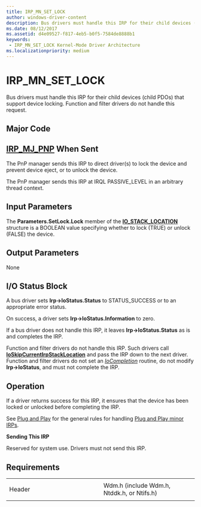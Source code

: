 ```yaml
---
title: IRP_MN_SET_LOCK
author: windows-driver-content
description: Bus drivers must handle this IRP for their child devices (child PDOs) that support device locking. Function and filter drivers do not handle this request.
ms.date: 08/12/2017
ms.assetid: d4e09527-f817-4eb5-b0f5-7584de8888b1
keywords:
 - IRP_MN_SET_LOCK Kernel-Mode Driver Architecture
ms.localizationpriority: medium
---
```


# IRP\_MN\_SET\_LOCK


Bus drivers must handle this IRP for their child devices (child PDOs) that support device locking. Function and filter drivers do not handle this request.

Major Code
----------

[**IRP\_MJ\_PNP**](irp-mj-pnp.md)
When Sent
---------

The PnP manager sends this IRP to direct driver(s) to lock the device and prevent device eject, or to unlock the device.

The PnP manager sends this IRP at IRQL PASSIVE\_LEVEL in an arbitrary thread context.

## Input Parameters


The **Parameters.SetLock.Lock** member of the [**IO\_STACK\_LOCATION**](https://msdn.microsoft.com/library/windows/hardware/ff550659) structure is a BOOLEAN value specifying whether to lock (TRUE) or unlock (FALSE) the device.

## Output Parameters


None

## I/O Status Block


A bus driver sets **Irp-&gt;IoStatus.Status** to STATUS\_SUCCESS or to an appropriate error status.

On success, a driver sets **Irp-&gt;IoStatus.Information** to zero.

If a bus driver does not handle this IRP, it leaves **Irp-&gt;IoStatus.Status** as is and completes the IRP.

Function and filter drivers do not handle this IRP. Such drivers call [**IoSkipCurrentIrpStackLocation**](https://msdn.microsoft.com/library/windows/hardware/ff550355) and pass the IRP down to the next driver. Function and filter drivers do not set an [*IoCompletion*](https://msdn.microsoft.com/library/windows/hardware/ff548354) routine, do not modify **Irp-&gt;IoStatus**, and must not complete the IRP.

Operation
---------

If a driver returns success for this IRP, it ensures that the device has been locked or unlocked before completing the IRP.

See [Plug and Play](https://msdn.microsoft.com/library/windows/hardware/ff547125) for the general rules for handling [Plug and Play minor IRPs](plug-and-play-minor-irps.md).

**Sending This IRP**

Reserved for system use. Drivers must not send this IRP.

Requirements
------------

<table>
<colgroup>
<col width="50%" />
<col width="50%" />
</colgroup>
<tbody>
<tr class="odd">
<td><p>Header</p></td>
<td>Wdm.h (include Wdm.h, Ntddk.h, or Ntifs.h)</td>
</tr>
</tbody>
</table>

 

 




